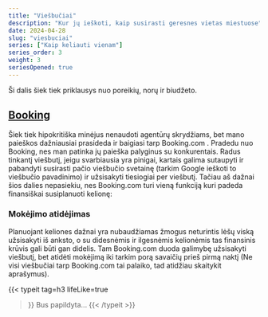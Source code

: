 ```yaml
---
title: "Viešbučiai"
description: "Kur jų ieškoti, kaip susirasti geresnes vietas miestuose"
date: 2024-04-28
slug: "viesbuciai"
series: ["Kaip keliauti vienam"]
series_order: 3
weight: 3
seriesOpened: true
---
```


Ši dalis šiek tiek priklausys nuo poreikių, norų ir biudžeto.

## [Booking](https://www.booking.com/)

Šiek tiek hipokritiška minėjus nenaudoti agentūrų skrydžiams, bet mano paieškos dažniausiai prasideda ir baigiasi tarp Booking.com .
Pradedu nuo Booking, nes man patinka jų paieška palyginus su konkurentais. Radus tinkantį viešbutį, jeigu svarbiausia yra pinigai, kartais galima sutaupyti ir pabandyti susirasti pačio viešbučio svetainę (tarkim Google ieškoti to viešbučio pavadinimo) ir užsisakyti tiesiogiai per viešbutį. Tačiau aš dažnai šios dalies nepasiekiu, nes Booking.com turi vieną funkciją kuri padeda finansiškai susiplanuoti kelionę:

### Mokėjimo atidėjimas

Planuojant keliones dažnai yra nubaudžiamas žmogus neturintis lėšų viską užsisakyti iš anksto, o su didesnėmis ir ilgesnėmis kelionėmis tas finansinis krūvis gali būti gan didelis. Tam Booking.com duoda galimybę užsisakyti viešbutį, bet atidėti mokėjimą iki tarkim porą savaičių prieš pirmą naktį (Ne visi viešbučiai tarp Booking.com tai palaiko, tad atidžiau skaitykit aprašymus).

{{< typeit 
  tag=h3
  lifeLike=true
>}}
Bus papildyta...
{{< /typeit >}}